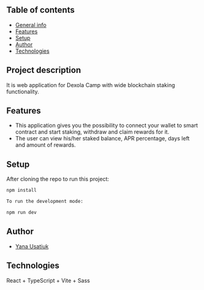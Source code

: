 ## Table of contents

- [General info](#project-description)
- [Features](#features)
- [Setup](#setup)
- [Author](#author)
- [Technologies](#technologies)

## Project description

It is web application for Dexola Camp with wide blockchain staking functionality.

## Features

- This application gives you the possibility to connect your wallet to smart contract and start staking, withdraw and claim rewards for it. 
- The user can view his/her staked balance, APR percentage, days left and amount of rewards.

## Setup

After cloning the repo to run this project:

```bash
npm install

To run the development mode:

npm run dev
```

## Author

- [Yanа Usatiuk](https://www.linkedin.com/in/yana-usatiuk-223aa1262/)

## Technologies

React + TypeScript + Vite + Sass

